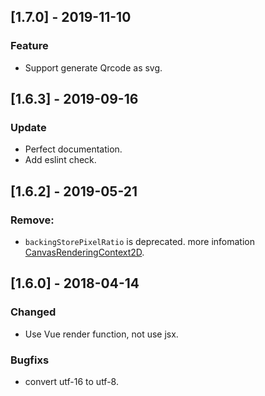 ## [1.7.0] - 2019-11-10

### Feature

- Support generate Qrcode as svg.

## [1.6.3] - 2019-09-16

### Update

- Perfect documentation.
- Add eslint check.

## [1.6.2] - 2019-05-21

### Remove:

- `backingStorePixelRatio` is deprecated. more infomation [CanvasRenderingContext2D](https://developer.mozilla.org/en-US/docs/Web/API/CanvasRenderingContext2D).

## [1.6.0] - 2018-04-14

### Changed

- Use Vue render function, not use jsx.

### Bugfixs

- convert utf-16 to utf-8.
